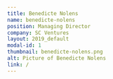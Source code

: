 ```yaml
---
title: Benedicte Nolens
name: benedicte-nolens
position: Managing Director
company: SC Ventures
layout: 2019_default
modal-id: 1
thumbnail: benedicte-nolens.png
alt: Picture of Benedicte Nolens
link: /
---
```

